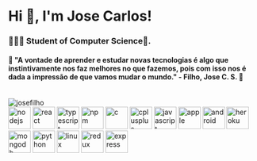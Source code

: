 <h1>Hi 👋, I'm Jose Carlos!</h1>
<h3>🧑🏻‍💻 Student of Computer Science🚀.</h3>

<h4>🚀 "A vontade de aprender e estudar novas tecnologias é algo que instintivamente nos faz melhores no que fazemos, pois com isso nos é dada a impressão de que vamos mudar o mundo." - Filho, Jose C. S. 📖</h4>

<br/>
  <a>
    <img src="https://github-readme-stats.vercel.app/api?username=josefilho&show_icons=true&theme=dracula&count_private=true" alt="josefilho" />
  </a>
<br/>

<div style={flex-direction: row}>
  <img src="https://devicons.github.io/devicon/devicon.git/icons/nodejs/nodejs-original.svg" alt="nodejs" width="45" height="45"/>
  <img src="https://devicons.github.io/devicon/devicon.git/icons/react/react-original.svg" alt="react" width="45" height="45"/> 
  <img src="https://devicons.github.io/devicon/devicon.git/icons/typescript/typescript-original.svg" alt="typescript" width="45" height="45"/>
  <img src="https://devicons.github.io/devicon/devicon.git/icons/npm/npm-original-wordmark.svg" alt="npm" width="45" height="45"/>
  <img src="https://devicons.github.io/devicon/devicon.git/icons/c/c-original.svg" alt="c" width="45" height="45"/>
  <img src="https://devicons.github.io/devicon/devicon.git/icons/cplusplus/cplusplus-original.svg" alt="cplusplus" width="45" height="45"/>
  <img src="https://devicons.github.io/devicon/devicon.git/icons/javascript/javascript-original.svg" alt="javascript" width="45" height="45"/>
  <img src="https://devicons.github.io/devicon/devicon.git/icons/apple/apple-original.svg" alt="apple" width="45" height="45"/>
  <img src="https://devicons.github.io/devicon/devicon.git/icons/android/android-original-wordmark.svg" alt="android" width="45" height="45"/>
  <img src="https://devicons.github.io/devicon/devicon.git/icons/heroku/heroku-plain.svg" alt="heroku" width="45" height="45"/>
  <img src="https://devicons.github.io/devicon/devicon.git/icons/mongodb/mongodb-original-wordmark.svg" alt="mongodb" width="45" height="45"/>
  <img src="https://devicons.github.io/devicon/devicon.git/icons/python/python-original.svg" alt="python" width="45" height="45"/>
  <img src="https://devicons.github.io/devicon/devicon.git/icons/linux/linux-original.svg" alt="linux" width="45" height="45"/>
  <img src="https://devicons.github.io/devicon/devicon.git/icons/redux/redux-original.svg" alt="redux" width="45" height="45"/>
  <img src="https://devicons.github.io/devicon/devicon.git/icons/express/express-original-wordmark.svg" alt="express" width="45" height="45"/>
</div>
